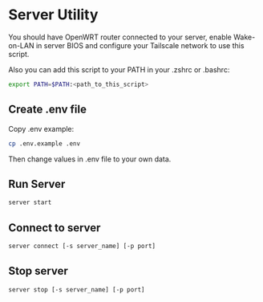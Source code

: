 # Server Utility

You should have OpenWRT router connected to your server, enable Wake-on-LAN in server BIOS and configure your Tailscale network to use this script.

Also you can add this script to your PATH in your .zshrc or .bashrc:
```sh
export PATH=$PATH:<path_to_this_script>
```

## Create .env file

Copy .env example:
```bash
cp .env.example .env
```
Then change values in .env file to your own data.

## Run Server

```bash
server start
```

## Connect to server

```bash
server connect [-s server_name] [-p port]
```

## Stop server

```bash
server stop [-s server_name] [-p port]
```
